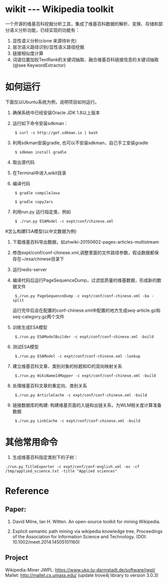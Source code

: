 # wikit --- Wikipedia toolkit
一个开源的维基百科挖掘分析工具，集成了维基百科数据的解析、变换、存储和部分语义分析功能，已经实现的功能有：

1. 显性语义分析(clone 来源待补充)
2. 层次语义路径识别/显性语义路径挖掘
3. 链接相似度计算
4. 词语位置加权TextRank的关键词抽取、融合维基百科链接信息的关键词抽取(@see KeywordExtractor)

# 如何运行
下面仅以Ubuntu系统为例，说明项目如何运行。

1. 确保系统中已经安装Oracle JDK 1.8以上版本
2. 运行如下命令安装sdkman：

        $ curl -s http://get.sdkman.io | bash
3. 利用sdkman安装gradle, 也可以不安装sdkman，自己手工安装gradle

        $ sdkman install gradle
4. 取出源代码
5. 在Terminal中进入wikit目录
6. 编译代码

        $ gradle compileJava
        
        $ gradle copyJars
7. 利用run.py 运行指定类，例如

        $ ./run.py ESAModel -c expt/conf/chinese.xml

#怎么构建ESA模型(以中文数据为例)
1. 下载维基百科导出数据，如zhwiki-20150602-pages-articles-multistream
2. 修改expt/conf/conf-chinese.xml,调整里面的文件路径参数，假设数据都保存在~/esa/chinese目录下
3. 运行redis-server
4. 编译代码后运行PageSequenceDump，过滤低质量的维基数据，形成新的数据文件

        $./run.py PageSequenceDump -c expt/conf/conf-chinese.xml -ba -split
        
   运行完毕后会在配置的conf-chinese.xml中配置的地方生成seq-article.gz和seq-category.gz两个文件
        
5. 训练生成ESA模型

        $./run.py ESAModelBuilder -c expt/conf/conf-chinese.xml -build
        
6. 测试ESA模型
        
        $./run.py ESAModel -c expt/conf/conf-chinese.xml -lookup
        
7. 建立维基百科文章、类别对象的标题和ID的双向映射关系
        
        $./run.py WikiNameIdMapper -c expt/conf/conf-chinese.xml -build
        
8. 处理维基百科文章的重定向、类别关系

        $./run.py ArticleCache -c expt/conf/conf-chinese.xml -build

7. 链接数据库的构建: 构建维基页面的入链和出链关系，为WLM相关度计算准备数据

        $./run.py LinkCache -c expt/conf/conf-chinese.xml -build
        
        
# 其他常用命令
1. 生成维基百科指定类别下的子树：
```
./run.py TitleExporter -c expt/conf/conf-english.xml -ec -cf /tmp/applied_science.txt -title "Applied sciences"
```
        
# Reference

Paper:
------------
1. David Milne, Ian H. Witten. An open-source toolkit for mining Wikipedia.

2. Explicit semantic path mining via wikipedia knowledge tree, Proceedings of the Association for Information Science and Technology. (DOI: 10.1002/meet.2014.14505101160)

Project
--------------
Wikipedia-Miner
JWPL: https://www.ukp.tu-darmstadt.de/software/jwpl/
Mallet: http://mallet.cs.umass.edu/ (update trove4j library to version 3.0.3)
